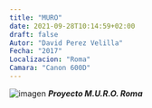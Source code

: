 ```yaml
---
title: "MURO"
date: 2021-09-28T10:14:59+02:00
draft: false
Autor: "David Perez Velilla"
Fecha: "2017"
Localizacion: "Roma"
Camara: "Canon 600D"
---
```


![imagen](/img/2.jpg)
***Proyecto M.U.R.O. Roma***